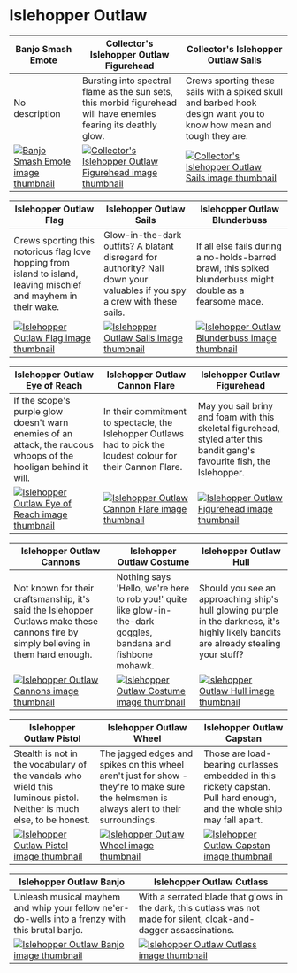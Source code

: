 # Islehopper Outlaw

| Banjo Smash Emote | Collector's Islehopper Outlaw Figurehead | Collector's Islehopper Outlaw Sails |
| ----------------- | ---------------------------------------- | ----------------------------------- |
| No description | Bursting into spectral flame as the sun sets, this morbid figurehead will have enemies fearing its deathly glow. | Crews sporting these sails with a spiked skull and barbed hook design want you to know how mean and tough they are. |
| [![Banjo Smash Emote image thumbnail](https://seaofthieves.wiki.gg/images/b/bd/Banjo_Smash_Emote.png)](https://seaofthieves.wiki.gg/wiki/Banjo_Smash_Emote) | [![Collector's Islehopper Outlaw Figurehead image thumbnail](https://seaofthieves.wiki.gg/images/b/ba/Collector%27s_Islehopper_Outlaw_Figurehead.png)](https://seaofthieves.wiki.gg/wiki/Collector's_Islehopper_Outlaw_Figurehead) | [![Collector's Islehopper Outlaw Sails image thumbnail](https://seaofthieves.wiki.gg/images/3/3c/Collector%27s_Islehopper_Outlaw_Sails.png)](https://seaofthieves.wiki.gg/wiki/Collector's_Islehopper_Outlaw_Sails) |

| Islehopper Outlaw Flag | Islehopper Outlaw Sails | Islehopper Outlaw Blunderbuss |
| ---------------------- | ----------------------- | ----------------------------- |
| Crews sporting this notorious flag love hopping from island to island, leaving mischief and mayhem in their wake. | Glow-in-the-dark outfits? A blatant disregard for authority? Nail down your valuables if you spy a crew with these sails. | If all else fails during a no-holds-barred brawl, this spiked blunderbuss might double as a fearsome mace. |
| [![Islehopper Outlaw Flag image thumbnail](https://seaofthieves.wiki.gg/images/0/0d/Islehopper_Outlaw_Flag.png)](https://seaofthieves.wiki.gg/wiki/Islehopper_Outlaw_Flag) | [![Islehopper Outlaw Sails image thumbnail](https://seaofthieves.wiki.gg/images/2/25/Islehopper_Outlaw_Sails.png)](https://seaofthieves.wiki.gg/wiki/Islehopper_Outlaw_Sails) | [![Islehopper Outlaw Blunderbuss image thumbnail](https://seaofthieves.wiki.gg/images/a/af/Islehopper_Outlaw_Blunderbuss.png)](https://seaofthieves.wiki.gg/wiki/Islehopper_Outlaw_Blunderbuss) |

| Islehopper Outlaw Eye of Reach | Islehopper Outlaw Cannon Flare | Islehopper Outlaw Figurehead |
| ------------------------------ | ------------------------------ | ---------------------------- |
| If the scope's purple glow doesn't warn enemies of an attack, the raucous whoops of the hooligan behind it will. | In their commitment to spectacle, the Islehopper Outlaws had to pick the loudest colour for their Cannon Flare. | May you sail briny and foam with this skeletal figurehead, styled after this bandit gang's favourite fish, the Islehopper. |
| [![Islehopper Outlaw Eye of Reach image thumbnail](https://seaofthieves.wiki.gg/images/9/94/Islehopper_Outlaw_Eye_of_Reach.png)](https://seaofthieves.wiki.gg/wiki/Islehopper_Outlaw_Eye_of_Reach) | [![Islehopper Outlaw Cannon Flare image thumbnail](https://seaofthieves.wiki.gg/images/f/f8/Islehopper_Outlaw_Cannon_Flare.png)](https://seaofthieves.wiki.gg/wiki/Islehopper_Outlaw_Cannon_Flare) | [![Islehopper Outlaw Figurehead image thumbnail](https://seaofthieves.wiki.gg/images/7/7d/Islehopper_Outlaw_Figurehead.png)](https://seaofthieves.wiki.gg/wiki/Islehopper_Outlaw_Figurehead) |

| Islehopper Outlaw Cannons | Islehopper Outlaw Costume | Islehopper Outlaw Hull |
| ------------------------- | ------------------------- | ---------------------- |
| Not known for their craftsmanship, it's said the Islehopper Outlaws make these cannons fire by simply believing in them hard enough. | Nothing says 'Hello, we're here to rob you!' quite like glow-in-the-dark goggles, bandana and fishbone mohawk. | Should you see an approaching ship's hull glowing purple in the darkness, it's highly likely bandits are already stealing your stuff? |
| [![Islehopper Outlaw Cannons image thumbnail](https://seaofthieves.wiki.gg/images/e/e6/Islehopper_Outlaw_Cannons.png)](https://seaofthieves.wiki.gg/wiki/Islehopper_Outlaw_Cannons) | [![Islehopper Outlaw Costume image thumbnail](https://seaofthieves.wiki.gg/images/7/78/Islehopper_Outlaw_Costume.png)](https://seaofthieves.wiki.gg/wiki/Islehopper_Outlaw_Costume) | [![Islehopper Outlaw Hull image thumbnail](https://seaofthieves.wiki.gg/images/7/7d/Islehopper_Outlaw_Hull.png)](https://seaofthieves.wiki.gg/wiki/Islehopper_Outlaw_Hull) |

| Islehopper Outlaw Pistol | Islehopper Outlaw Wheel | Islehopper Outlaw Capstan |
| ------------------------ | ----------------------- | ------------------------- |
| Stealth is not in the vocabulary of the vandals who wield this luminous pistol. Neither is much else, to be honest. | The jagged edges and spikes on this wheel aren't just for show - they're to make sure the helmsmen is always alert to their surroundings. | Those are load-bearing curlasses embedded in this rickety capstan. Pull hard enough, and the whole ship may fall apart. |
| [![Islehopper Outlaw Pistol image thumbnail](https://seaofthieves.wiki.gg/images/8/84/Islehopper_Outlaw_Pistol.png)](https://seaofthieves.wiki.gg/wiki/Islehopper_Outlaw_Pistol) | [![Islehopper Outlaw Wheel image thumbnail](https://seaofthieves.wiki.gg/images/e/e7/Islehopper_Outlaw_Wheel.png)](https://seaofthieves.wiki.gg/wiki/Islehopper_Outlaw_Wheel) | [![Islehopper Outlaw Capstan image thumbnail](https://seaofthieves.wiki.gg/images/b/bd/Islehopper_Outlaw_Capstan.png)](https://seaofthieves.wiki.gg/wiki/Islehopper_Outlaw_Capstan) |

| Islehopper Outlaw Banjo | Islehopper Outlaw Cutlass |
| ----------------------- | ------------------------- |
| Unleash musical mayhem and whip your fellow ne'er-do-wells into a frenzy with this brutal banjo. | With a serrated blade that glows in the dark, this cutlass was not made for silent, cloak-and-dagger assassinations. |
| [![Islehopper Outlaw Banjo image thumbnail](https://seaofthieves.wiki.gg/images/6/60/Islehopper_Outlaw_Banjo.png)](https://seaofthieves.wiki.gg/wiki/Islehopper_Outlaw_Banjo) | [![Islehopper Outlaw Cutlass image thumbnail](https://seaofthieves.wiki.gg/images/c/c9/Islehopper_Outlaw_Cutlass.png)](https://seaofthieves.wiki.gg/wiki/Islehopper_Outlaw_Cutlass) |
